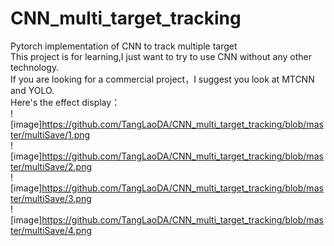 # CNN_multi_target_tracking  
Pytorch implementation of CNN to track multiple target  
This project is for learning,I just want to try to use CNN without any other technology.  
If you are looking for a commercial project，I suggest you look at MTCNN and YOLO.  
Here's the effect display：  
![image]https://github.com/TangLaoDA/CNN_multi_target_tracking/blob/master/multiSave/1.png  
![image]https://github.com/TangLaoDA/CNN_multi_target_tracking/blob/master/multiSave/2.png  
![image]https://github.com/TangLaoDA/CNN_multi_target_tracking/blob/master/multiSave/3.png  
![image]https://github.com/TangLaoDA/CNN_multi_target_tracking/blob/master/multiSave/4.png  

